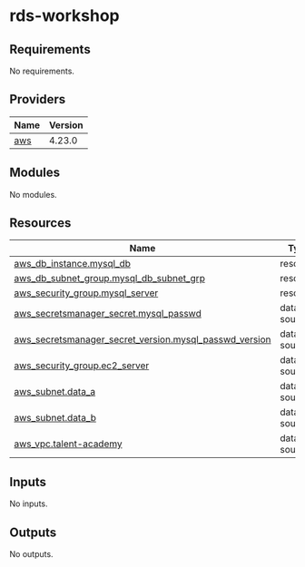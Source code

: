 # rds-workshop
<!-- BEGIN_TF_DOCS -->
## Requirements

No requirements.

## Providers

| Name | Version |
|------|---------|
| <a name="provider_aws"></a> [aws](#provider\_aws) | 4.23.0 |

## Modules

No modules.

## Resources

| Name | Type |
|------|------|
| [aws_db_instance.mysql_db](https://registry.terraform.io/providers/hashicorp/aws/latest/docs/resources/db_instance) | resource |
| [aws_db_subnet_group.mysql_db_subnet_grp](https://registry.terraform.io/providers/hashicorp/aws/latest/docs/resources/db_subnet_group) | resource |
| [aws_security_group.mysql_server](https://registry.terraform.io/providers/hashicorp/aws/latest/docs/resources/security_group) | resource |
| [aws_secretsmanager_secret.mysql_passwd](https://registry.terraform.io/providers/hashicorp/aws/latest/docs/data-sources/secretsmanager_secret) | data source |
| [aws_secretsmanager_secret_version.mysql_passwd_version](https://registry.terraform.io/providers/hashicorp/aws/latest/docs/data-sources/secretsmanager_secret_version) | data source |
| [aws_security_group.ec2_server](https://registry.terraform.io/providers/hashicorp/aws/latest/docs/data-sources/security_group) | data source |
| [aws_subnet.data_a](https://registry.terraform.io/providers/hashicorp/aws/latest/docs/data-sources/subnet) | data source |
| [aws_subnet.data_b](https://registry.terraform.io/providers/hashicorp/aws/latest/docs/data-sources/subnet) | data source |
| [aws_vpc.talent-academy](https://registry.terraform.io/providers/hashicorp/aws/latest/docs/data-sources/vpc) | data source |

## Inputs

No inputs.

## Outputs

No outputs.
<!-- END_TF_DOCS -->